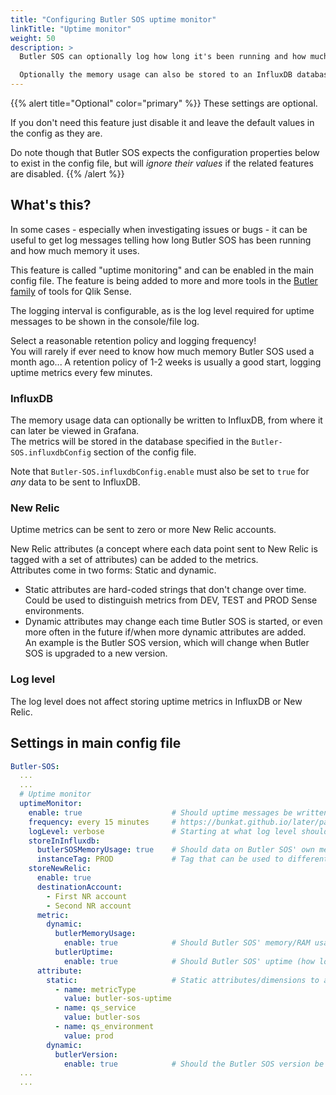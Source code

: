 ```yaml
---
title: "Configuring Butler SOS uptime monitor"
linkTitle: "Uptime monitor"
weight: 50
description: >
  Butler SOS can optionally log how long it's been running and how much memory it uses.  

  Optionally the memory usage can also be stored to an InfluxDB database or sent to New Relic, for later viewing/alerting in for example a Grafana dashboard or within New Relic.
---
```


{{% alert title="Optional" color="primary" %}}
These settings are optional.

If you don't need this feature just disable it and leave the default values in the config as they are.

Do note though that Butler SOS expects the configuration properties below to exist in the config file, but will *ignore their values* if the related features are disabled.
{{% /alert %}}

## What's this?

In some cases - especially when investigating issues or bugs - it can be useful to get log messages telling how long Butler SOS has been running and how much memory it uses.

This feature is called "uptime monitoring" and can be enabled in the main config file. The feature is being added to more and more tools in the [Butler family](https://github.com/ptarmiganlabs) of tools for Qlik Sense.

The logging interval is configurable, as is the log level required for uptime messages to be shown in the console/file log.  

Select a reasonable retention policy and logging frequency!  
You will rarely if ever need to know how much memory Butler SOS used a month ago... A retention policy of 1-2 weeks is usually a good start, logging uptime metrics every few minutes.

### InfluxDB

The memory usage data can optionally be written to InfluxDB, from where it can later be viewed in Grafana.  
The metrics will be stored in the database specified in the `Butler-SOS.influxdbConfig` section of the config file.

Note that `Butler-SOS.influxdbConfig.enable` must also be set to `true` for *any* data to be sent to InfluxDB.

### New Relic

Uptime metrics can be sent to zero or more New Relic accounts.

New Relic attributes (a concept where each data point sent to New Relic is tagged with a set of attributes) can be added to the metrics.  
Attributes come in two forms: Static and dynamic.  

* Static attributes are hard-coded strings that don't change over time. Could be used to distinguish metrics from DEV, TEST and PROD Sense environments.
* Dynamic attributes may change each time Butler SOS is started, or even more often in the future if/when more dynamic attributes are added.  
  An example is the Butler SOS version, which will change when Butler SOS is upgraded to a new version.

### Log level

The log level does not affect storing uptime metrics in InfluxDB or New Relic.

## Settings in main config file

```yaml
Butler-SOS:
  ...
  ...
  # Uptime monitor
  uptimeMonitor:
    enable: true                    # Should uptime messages be written to the console and log files?
    frequency: every 15 minutes     # https://bunkat.github.io/later/parsers.html#text
    logLevel: verbose               # Starting at what log level should uptime messages be shown in console log and log files?
    storeInInfluxdb: 
      butlerSOSMemoryUsage: true    # Should data on Butler SOS' own memory use be stored in Infludb?
      instanceTag: PROD             # Tag that can be used to differentiate data from multiple Butler SOS instances
    storeNewRelic:
      enable: true
      destinationAccount:
        - First NR account
        - Second NR account
      metric:
        dynamic:
          butlerMemoryUsage:
            enable: true            # Should Butler SOS' memory/RAM usage be sent to New Relic?
          butlerUptime:
            enable: true            # Should Butler SOS' uptime (how long since it was started) be sent to New Relic?
      attribute: 
        static:                     # Static attributes/dimensions to attach to the data sent to New Relic.
          - name: metricType
            value: butler-sos-uptime
          - name: qs_service
            value: butler-sos
          - name: qs_environment
            value: prod
        dynamic:
          butlerVersion: 
            enable: true            # Should the Butler SOS version be included in the data sent to New Relic?
  ...
  ...
```
